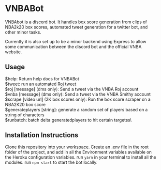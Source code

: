 # VNBABot

VNBAbot is a discord bot. It handles box score generation from clips of NBA2k20 box scores, automated tweet generation for a twitter bot, and other minor tasks.

Currently it is also set up to be a minor backend using Express to allow some communication between the discord bot and the official VNBA website.

## Usage
  $help: Return help docs for VNBABot \
  $tweet: run an automated Roj tweet \
  $roj [message] (dms only): Send a tweet via the VNBA Roj account \
  $vnba [message] (dms only): Send a tweet via the VNBA Smithy account \
  $scrape [video url] (2K box scores only): Run the box score scraper on a NBA2K20 box score \
  $generateplayers [string]: generate a random set of players based on a string of characters \
  $runbatch: batch delta generatedplayers to hit certain targetss\
  

## Installation Instructions

Clone this repository into your workspace.
Create an .env file in the root folder of the project, and add in all the Environment variables available on the Heroku configuration variables.
run `yarn` in your terminal to install all the modules.
run `npm start` to start the bot locally.